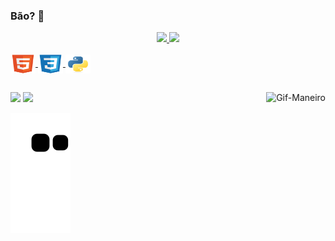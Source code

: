### Bão? 🤠
  
<div align="center">
  <a href="https://github.com/tuliothegreat">
  <img height="180em" src="https://github-readme-stats.vercel.app/api?username=tuliothegreat&show_icons=true&theme=github_dark&include_all_commits=true&count_private=true"/>
  <img height="180em" src="https://github-readme-stats.vercel.app/api/top-langs/?username=tuliothegreat&layout=compact&langs_count=7&theme=github_dark"/>
</div>
<div style="display: inline_block"><br>
  <img align="center" alt="Tulio-HTML" height="30" width="40" src="https://raw.githubusercontent.com/devicons/devicon/master/icons/html5/html5-original.svg">
  <img align="center" alt="Tulio-CSS" height="30" width="40" src="https://raw.githubusercontent.com/devicons/devicon/master/icons/css3/css3-original.svg">
  <img align="center" alt="Tulio-Python" height="30" width="40" src="https://raw.githubusercontent.com/devicons/devicon/master/icons/python/python-original.svg">
</div>

##
  
<div>
  <a href="https://instagram.com/caiafa.borges" target="_blank"><img src="https://img.shields.io/badge/-Instagram-%23E4405F?style=for-the-badge&logo=instagram&logoColor=white" target="_blank"></a>
  <a href = "mailto:pedrocaiafaborges@gmail.com"><img src="https://img.shields.io/badge/-Gmail-%23333?style=for-the-badge&logo=gmail&logoColor=white" target="_blank"></a>
  <img align="right" alt="Gif-Maneiro" src="https://cdn.discordapp.com/attachments/765540918051733514/1010582900732874832/giphy.gif"/>
  
  ![Snake animation](https://github.com/rafaballerini/rafaballerini/blob/output/github-contribution-grid-snake.svg)
  
</div>

